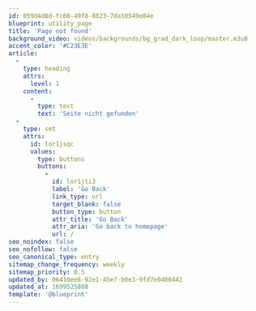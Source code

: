 ```yaml
---
id: 059d4d8d-fc60-49f8-8823-7da10549e84e
blueprint: utility_page
title: 'Page not found'
background_video: videos/backgrounds/bg_grad_dark_loop/master.m3u8
accent_color: '#C23E3E'
article:
  -
    type: heading
    attrs:
      level: 1
    content:
      -
        type: text
        text: 'Seite nicht gefunden'
  -
    type: set
    attrs:
      id: lor1jsqc
      values:
        type: buttons
        buttons:
          -
            id: lor1jti3
            label: 'Go Back'
            link_type: url
            target_blank: false
            button_type: button
            attr_title: 'Go Back'
            attr_aria: 'Go back to homepage'
            url: /
seo_noindex: false
seo_nofollow: false
seo_canonical_type: entry
sitemap_change_frequency: weekly
sitemap_priority: 0.5
updated_by: 06410ee8-92e1-45e7-b0e3-9fd7e0400442
updated_at: 1699525888
template: '@blueprint'
---
```

